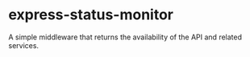 # express-status-monitor
A simple middleware that returns the availability of the API and related services.
